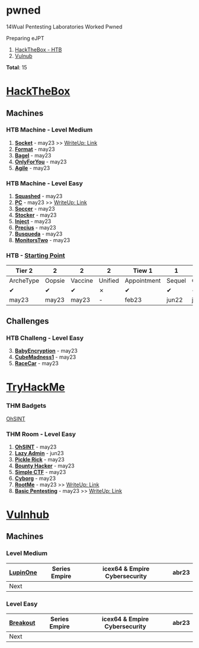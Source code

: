 # pwned
14Wual Pentesting Laboratories Worked Pwned

 Preparing eJPT

1. [HackTheBox - HTB](https://github.com/14wual/pwned/edit/main/README.md#hackthebox)
2. [Vulnub](https://github.com/14wual/pwned/edit/main/README.md#vulnhub)

**Total**: 15

# [HackTheBox](https://app.hackthebox.com/profile/923054)

## Machines

### HTB Machine - Level Medium

1. [**Socket**](https://www.hackthebox.com/achievement/machine/923054/535) - may23 >> [WriteUp: Link](https://github.com/14wual/pwned/tree/main/writeup/htb/Socket)
2. [**Format**](https://www.hackthebox.com/achievement/machine/923054/542) - may23
1. [**Bagel**](https://www.hackthebox.com/achievement/machine/923054/530) - may23
2. [**OnlyForYou**](https://www.hackthebox.com/achievement/machine/923054/540) - may23
3. [**Agile**](https://www.hackthebox.com/achievement/machine/923054/532) - may23

### HTB Machine - Level Easy

1. [**Squashed**](https://www.hackthebox.com/achievement/machine/923054/514) - may23
1. [**PC**](https://www.hackthebox.com/achievement/machine/923054/543) - may23 >> [WriteUp: Link](https://github.com/14wual/pwned/tree/main/writeup/htb/PC)
1. [**Soccer**](https://www.hackthebox.com/achievement/machine/923054/519) - may23
2. [**Stocker**](https://www.hackthebox.com/achievement/machine/923054/523) - may23
3. [**Inject**](https://www.hackthebox.com/achievement/machine/923054/533) - may23
4. [**Precius**](https://www.hackthebox.com/achievement/machine/923054/513) - may23
5. [**Busqueda**](https://www.hackthebox.com/achievement/machine/923054/537) - may23
6. [**MonitorsTwo**](https://www.hackthebox.com/achievement/machine/923054/539) - may23

### HTB - [Starting Point](https://app.hackthebox.com/starting-point)

|Tier 2|2|2|2|Tiew 1|1|1|1|Tier 0|0|0|0|0|
|-|-|-|-|-|-|-|-|-|-|-|-|-|
|ArcheType|Oopsie|Vaccine|Unified|Appointment|Sequel|Cocodrile|Responder|Three|Meouw|Fawn|Dancing|Redemeer|
|✔|✔|✔|✗|✔|✔|✔|✔|✔|✔|✔|✔|✔|
|may23|may23|may23|-|feb23|jun22|jun22|ab23|may23|may22|may22|may22|jun22|

## Challenges

### HTB Challeng - Level Easy

3. [**BabyEncryption**](https://www.hackthebox.com/achievement/challenge/923054/228) - may23
2. [**CubeMadness1**](https://www.hackthebox.com/achievement/challenge/923054/302) - may23
1. [**RaceCar**](https://www.hackthebox.com/achievement/challenge/923054/242) - may23

# [TryHackMe](https://tryhackme.com/p/14wual)

### THM Badgets

[OhSINT](https://tryhackme.com/14wual/badges/ohsint)

### THM Room - Level Easy

1. [**OhSINT**](https://tryhackme.com/room/ohsint) - may23
1. [**Lazy Admin**](https://tryhackme.com/room/lazyadmin) - jun23
3. [**Pickle Rick**](https://tryhackme.com/room/picklerick) - may23
4. [**Bounty Hacker**](https://tryhackme.com/room/cowboyhacker) - may23
5. [**Simple CTF**](https://tryhackme.com/room/easyctf) - may23
6. [**Cyborg**](https://tryhackme.com/room/cyborgt8) - may23
7. [**RootMe**](https://tryhackme.com/room/rrootme) - may23 >> [WriteUp: Link](https://github.com/14wual/pwned/tree/main/writeup/thm/Rootme)
8. [**Basic Pentesting**](https://tryhackme.com/room/basicpentestingjt) - may23 >> [WriteUp: Link](https://github.com/14wual/pwned/tree/main/writeup/thm/Cyborg)

# [Vulnhub](https://www.vulnhub.com/)

## Machines

### Level Medium

| [LupinOne](https://github.com/14wual/pwned/blob/main/vulnhub/es/LupinOne.md) | Series Empire | icex64 & Empire Cybersecurity | abr23 |
| ------------- | ------------- | ------------- | ------------- |
| Next | |  | | 

### Level Easy

| [Breakout](https://www.vulnhub.com/entry/empire-breakout,751/) | Series Empire | icex64 & Empire Cybersecurity | abr23 |
| ------------- | ------------- | ------------- | ------------- |
| Next | |  | | 
